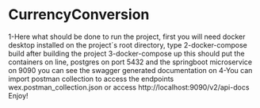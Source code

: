 # CurrencyConversion
1-Here what should be done to run the project, first you will need docker desktop installed
on the project´s root directory, type
2-docker-compose build <Enter>
after building the project
3-docker-compose up <Enter>
this should put the containers on line, postgres on port 5432 and the springboot microservice on 9090
you can see the swagger generated documentation on 
4-You can import postman collection to access the endpoints wex.postman_collection.json or access
http://localhost:9090/v2/api-docs
Enjoy!